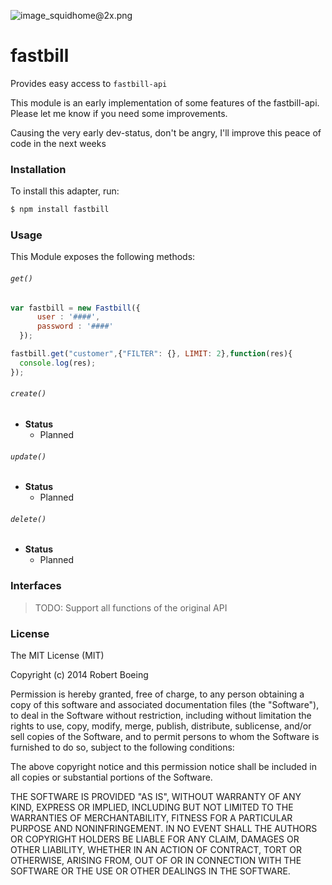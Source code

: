 ![image_squidhome@2x.png](http://konexmedia.com/logo.png)

# fastbill

Provides easy access to `fastbill-api`

This module is an early implementation of some features of the fastbill-api. Please let me know if you need some improvements.

Causing the very early dev-status, don't be angry, I'll improve this peace of code in the next weeks


### Installation

To install this adapter, run:

```sh
$ npm install fastbill
```

### Usage

This Module exposes the following methods:

###### `get()`
```js
var fastbill = new Fastbill({
      user : '####',
      password : '####'
  });

fastbill.get("customer",{"FILTER": {}, LIMIT: 2},function(res){
  console.log(res);
});
```
###### `create()`

+ **Status**
  + Planned

###### `update()`

+ **Status**
  + Planned

###### `delete()`

+ **Status**
  + Planned



### Interfaces

>TODO:
>Support all functions of the original API

### License

The MIT License (MIT)

Copyright (c) 2014 Robert Boeing

Permission is hereby granted, free of charge, to any person obtaining a copy
of this software and associated documentation files (the "Software"), to deal
in the Software without restriction, including without limitation the rights
to use, copy, modify, merge, publish, distribute, sublicense, and/or sell
copies of the Software, and to permit persons to whom the Software is
furnished to do so, subject to the following conditions:

The above copyright notice and this permission notice shall be included in all
copies or substantial portions of the Software.

THE SOFTWARE IS PROVIDED "AS IS", WITHOUT WARRANTY OF ANY KIND, EXPRESS OR
IMPLIED, INCLUDING BUT NOT LIMITED TO THE WARRANTIES OF MERCHANTABILITY,
FITNESS FOR A PARTICULAR PURPOSE AND NONINFRINGEMENT. IN NO EVENT SHALL THE
AUTHORS OR COPYRIGHT HOLDERS BE LIABLE FOR ANY CLAIM, DAMAGES OR OTHER
LIABILITY, WHETHER IN AN ACTION OF CONTRACT, TORT OR OTHERWISE, ARISING FROM,
OUT OF OR IN CONNECTION WITH THE SOFTWARE OR THE USE OR OTHER DEALINGS IN THE
SOFTWARE.

